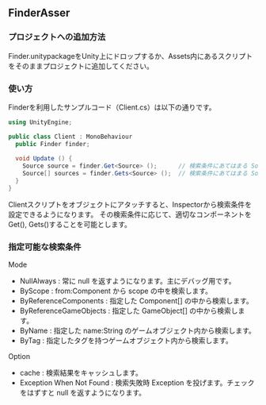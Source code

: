 ## FinderAsser

### プロジェクトへの追加方法
Finder.unitypackageをUnity上にドロップするか、Assets内にあるスクリプトをそのままプロジェクトに追加してください。

### 使い方
Finderを利用したサンプルコード（Client.cs）は以下の通りです。

```c#:Client.cs
using UnityEngine;

public class Client : MonoBehaviour
  public Finder finder;
  
  void Update () {
    Source source = finder.Get<Source> ();      // 検索条件にあてはまる Sourceコンポーネント を1つ取得
    Source[] sources = finder.Gets<Source> ();  // 検索条件にあてはまる Sourceコンポーネント をすべて取得
  }
}
```

Clientスクリプトをオブジェクトにアタッチすると、Inspectorから検索条件を設定できるようになります。
その検索条件に応じて、適切なコンポーネントをGet(), Gets()することを可能とします。

### 指定可能な検索条件
Mode

* NullAlways : 常に null を返すようになります。主にデバッグ用です。
* ByScope : from:Component から scope の中を検索します。
* ByReferenceComponents : 指定した Component[] の中から検索します。
* ByReferenceGameObjects : 指定した GameObject[] の中から検索します。
* ByName : 指定した name:String のゲームオブジェクト内から検索します。
* ByTag : 指定したタグを持つゲームオブジェクト内から検索します。

Option

* cache : 検索結果をキャッシュします。
* Exception When Not Found : 検索失敗時 Exception を投げます。チェックをはずすと null を返すようになります。

